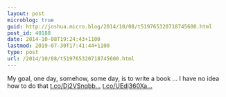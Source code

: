 ```yaml
---
layout: post
microblog: true
guid: http://joshua.micro.blog/2014/10/08/t519765320718745600.html
post_id: 40188
date: 2014-10-08T19:24:43+1100
lastmod: 2019-07-30T17:41:44+1100
type: post
url: /2014/10/08/t519765320718745600.html
---
```

My goal, one day, somehow, some day, is to write a book ... I have no idea how to do that [t.co/Dj2VSnqbb...](http://t.co/Dj2VSnqbbK) [t.co/UEdj360Xa...](http://t.co/UEdj360XaX)
